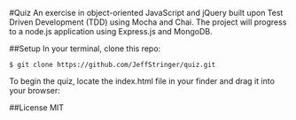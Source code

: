 #Quiz
An exercise in object-oriented JavaScript and jQuery built upon Test Driven Development (TDD) using Mocha and Chai.  The project will progress to a node.js application using Express.js and MongoDB. 

##Setup
In your terminal, clone this repo:

```console
$ git clone https://github.com/JeffStringer/quiz.git
```

To begin the quiz, locate the index.html file in your finder and drag it into your browser:

##License
MIT
